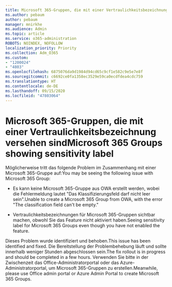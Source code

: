 ```yaml
---
title: Microsoft 365-Gruppen, die mit einer Vertraulichkeitsbezeichnung versehen sind
ms.author: pebaum
author: pebaum
manager: mnirkhe
ms.audience: Admin
ms.topic: article
ms.service: o365-administration
ROBOTS: NOINDEX, NOFOLLOW
localization_priority: Priority
ms.collection: Adm_O365
ms.custom:
- "1200024"
- "4803"
ms.openlocfilehash: 6875076da9d1984d94cd65c9cf1e582c9e5e7e8f
ms.sourcegitcommit: c6692ce0fa1358ec3529e59ca0ecdfdea4cdc759
ms.translationtype: HT
ms.contentlocale: de-DE
ms.lasthandoff: 09/15/2020
ms.locfileid: "47803064"
---
```

# <a name="microsoft-365-groups-showing-sensitivity-label"></a><span data-ttu-id="5918b-102">Microsoft 365-Gruppen, die mit einer Vertraulichkeitsbezeichnung versehen sind</span><span class="sxs-lookup"><span data-stu-id="5918b-102">Microsoft 365 Groups showing sensitivity label</span></span>

<span data-ttu-id="5918b-103">Möglicherweise tritt das folgende Problem im Zusammenhang mit einer Microsoft 365-Gruppe auf:</span><span class="sxs-lookup"><span data-stu-id="5918b-103">You may be seeing the following issue with Microsoft 365 Group:</span></span>

- <span data-ttu-id="5918b-104">Es kann keine Microsoft 365-Gruppe aus OWA erstellt werden, wobei die Fehlermeldung lautet "Das Klassifizierungsfeld darf nicht leer sein".</span><span class="sxs-lookup"><span data-stu-id="5918b-104">Unable to create a Microsoft 365 Group from OWA, with the error "The classification field can't be empty."</span></span>

- <span data-ttu-id="5918b-105">Vertraulichkeitsbezeichnungen für Microsoft 365-Gruppen sichtbar machen, obwohl Sie das Feature nicht aktiviert haben.</span><span class="sxs-lookup"><span data-stu-id="5918b-105">Seeing sensitivity label for Microsoft 365 Groups even though you have not enabled the feature.</span></span>

<span data-ttu-id="5918b-106">Dieses Problem wurde identifiziert und behoben.</span><span class="sxs-lookup"><span data-stu-id="5918b-106">This issue has been identified and fixed.</span></span> <span data-ttu-id="5918b-107">Die Bereitstellung der Problembehebung läuft und sollte innerhalb weniger Stunden abgeschlossen sein.</span><span class="sxs-lookup"><span data-stu-id="5918b-107">The fix rollout is in progress and should be completed in a few hours.</span></span> <span data-ttu-id="5918b-108">Verwenden Sie bitte in der Zwischenzeit das Office-Administratorportal oder das Azure-Administratorportal, um Microsoft 365-Gruppen zu erstellen.</span><span class="sxs-lookup"><span data-stu-id="5918b-108">Meanwhile, please use Office admin portal or Azure Admin Portal to create Microsoft 365 Groups.</span></span>  
